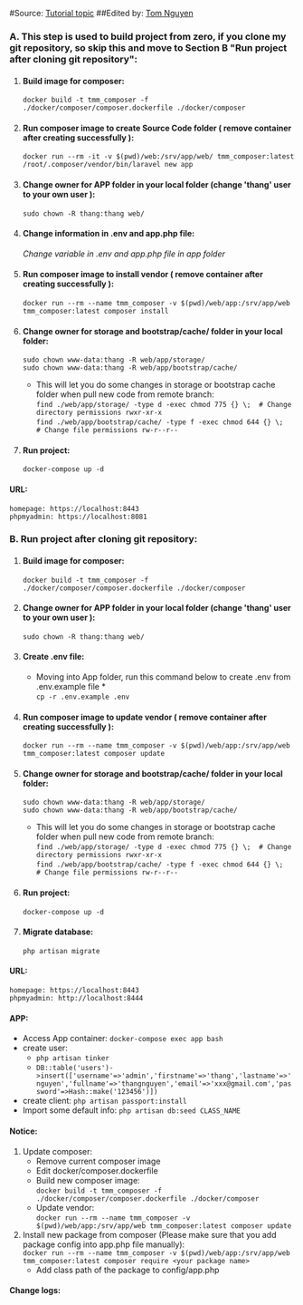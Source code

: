 #Source: [Tutorial topic](https://kipalog.com/posts/Cai-dat-moi-truong-Docker-cho-Laravel-2019)
##Edited by: [Tom Nguyen](https://www.linkedin.com/in/thang-n-b978ba170/)

### A. This step is used to build project from zero, if you clone my git repository, so skip this and move to Section B "Run project after cloning git repository":

1. #### Build image for composer:
    `docker build -t tmm_composer -f ./docker/composer/composer.dockerfile ./docker/composer`

2. #### Run composer image to create Source Code folder ( remove container after creating successfully ):
    `docker run --rm -it -v $(pwd)/web:/srv/app/web/ tmm_composer:latest /root/.composer/vendor/bin/laravel new app`

3. #### Change owner for APP folder in your local folder (change 'thang' user to your own user ):
    `sudo chown -R thang:thang web/`

4. #### Change information in .env and app.php file:
    *Change variable in .env and app.php file in app folder*

5. #### Run composer image to install vendor ( remove container after creating successfully ):
    `docker run --rm --name tmm_composer -v $(pwd)/web/app:/srv/app/web tmm_composer:latest composer install`

6. #### Change owner for storage and bootstrap/cache/ folder in your local folder:
    `sudo chown www-data:thang -R web/app/storage/`<br/>
    `sudo chown www-data:thang -R web/app/bootstrap/cache/`<br/>

   * This will let you do some changes in storage or bootstrap cache folder when pull new code from remote branch: <br/>
     `find ./web/app/storage/ -type d -exec chmod 775 {} \;  # Change directory permissions rwxr-xr-x`<br/>
     `find ./web/app/bootstrap/cache/ -type f -exec chmod 644 {} \;  # Change file permissions rw-r--r--`<br/>

7. #### Run project:
    `docker-compose up -d`

#### URL:
    homepage: https://localhost:8443
    phpmyadmin: https://localhost:8081
### B. Run project after cloning git repository:

1. #### Build image for composer:
   `docker build -t tmm_composer -f ./docker/composer/composer.dockerfile ./docker/composer`

2. #### Change owner for APP folder in your local folder (change 'thang' user to your own user ):
   `sudo chown -R thang:thang web/`

3. #### Create .env file:
   * Moving into App folder, run this command below to create .env from .env.example file *<br/>
      `cp -r .env.example .env`

4. #### Run composer image to update vendor ( remove container after creating successfully ):
   `docker run --rm --name tmm_composer -v $(pwd)/web/app:/srv/app/web tmm_composer:latest composer update`

5. #### Change owner for storage and bootstrap/cache/ folder in your local folder:
   `sudo chown www-data:thang -R web/app/storage/`<br/>
   `sudo chown www-data:thang -R web/app/bootstrap/cache/`<br/>

   * This will let you do some changes in storage or bootstrap cache folder when pull new code from remote branch: <br/>
     `find ./web/app/storage/ -type d -exec chmod 775 {} \;  # Change directory permissions rwxr-xr-x`<br/>
     `find ./web/app/bootstrap/cache/ -type f -exec chmod 644 {} \;  # Change file permissions rw-r--r--`<br/>

6. #### Run project:
   `docker-compose up -d`
7. #### Migrate database:
   `php artisan migrate`
#### URL:
    homepage: https://localhost:8443
    phpmyadmin: http://localhost:8444

#### APP:
   * Access App container: `docker-compose exec app bash`
   * create user:<br/>
      * `php artisan tinker`<br/>
      * `DB::table('users')->insert(['username'=>'admin','firstname'=>'thang','lastname'=>'nguyen','fullname'=>'thangnguyen','email'=>'xxx@gmail.com','password'=>Hash::make('123456')])`<br/>
   * create client: `php artisan passport:install`
   * Import some default info: `php artisan db:seed CLASS_NAME`

#### Notice:
1. Update composer: 
    * Remove current composer image
    * Edit docker/composer.dockerfile
    * Build new composer image:<br/>
      `docker build -t tmm_composer -f ./docker/composer/composer.dockerfile ./docker/composer`
    * Update vendor:<br/>
      `docker run --rm --name tmm_composer -v $(pwd)/web/app:/srv/app/web tmm_composer:latest composer update`
2. Install new package from composer (Please make sure that you add package config into app.php file manually):<br/>
   `docker run --rm --name tmm_composer -v $(pwd)/web/app:/srv/app/web tmm_composer:latest composer require <your package name>`
   * Add class path of the package to config/app.php

#### Change logs: